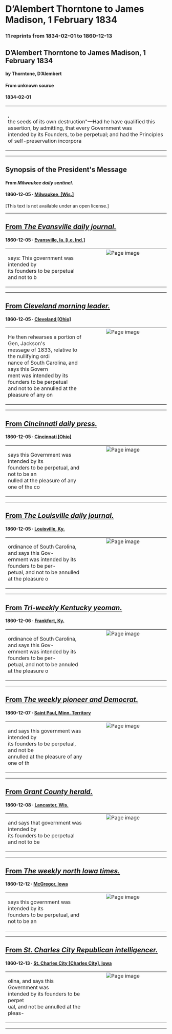 
# D’Alembert Thorntone to James Madison, 1 February 1834

### 11 reprints from 1834-02-01 to 1860-12-13

## D’Alembert Thorntone to James Madison, 1 February 1834

#### by Thorntone, D’Alembert

#### From unknown source

#### 1834-02-01

<table style="width: 100%;"><tr><td style="width: 50%">

,  
the seeds of its own destruction&quot;—Had he have qualified this assertion, by admitting, that every Government was  
intended by its Founders, to be perpetual; and had the Principles of self-preservation incorpora
</td></tr></table>

---

## Synopsis of the President's Message

#### From _Milwaukee daily sentinel._

#### 1860-12-05 &middot; [Milwaukee, [Wis.]](http://dbpedia.org/resource/Milwaukee)

[This text is not available under an open license.]

---

## [From _The Evansville daily journal._](https://www.loc.gov/resource/sn82015672/1860-12-05/ed-1/?sp=1)

#### 1860-12-05 &middot; [Evansville, Ia. [i.e. Ind.]](http://dbpedia.org/resource/Evansville%2C_Indiana)

<table style="width: 100%;"><tr><td style="width: 50%">

  
says: This government was intended by  
its founders to be perpetual and not to b
</td><td style="width: 50%; max-height: 75%; margin: auto; display: block;">
<img alt="Page image" src="https://tile.loc.gov/image-services/iiif/service:ndnp:in:batch_in_irvington_ver01:data:sn82015672:00296021970:1860120501:0025/pct:70.1199200532978,16.29384513567174,12.508327781479014,1.0191925876902714/!600,600/0/default.jpg"/>
</td>
</tr></table>

---

## [From _Cleveland morning leader._](https://www.loc.gov/resource/sn83035143/1860-12-05/ed-1/?sp=4)

#### 1860-12-05 &middot; [Cleveland [Ohio]](http://dbpedia.org/resource/Cleveland)

<table style="width: 100%;"><tr><td style="width: 50%">

  
He then rehearses a portion of Gen, Jackson&#x27;s  
message of 1833, relative to the nullifying ordi­  
nance of South Carolina, and says this Govern­  
ment was intended by its founders to be perpetual  
and not to be annulled at the pleasure of any on
</td><td style="width: 50%; max-height: 75%; margin: auto; display: block;">
<img alt="Page image" src="https://tile.loc.gov/image-services/iiif/service:ndnp:ohi:batch_ohi_desdemona_ver01:data:sn83035143:00280775666:1860120501:0124/pct:15.629955947136564,55.23379383634431,10.977973568281937,1.7268862911795961/!600,600/0/default.jpg"/>
</td>
</tr></table>

---

## [From _Cincinnati daily press._](https://www.loc.gov/resource/sn84028745/1860-12-05/ed-1/?sp=3)

#### 1860-12-05 &middot; [Cincinnati [Ohio]](http://dbpedia.org/resource/Cincinnati)

<table style="width: 100%;"><tr><td style="width: 50%">

  
says this Government was intended by its  
founders to be perpetual, and not to be an­  
nulled at the pleasure of any one of the co
</td><td style="width: 50%; max-height: 75%; margin: auto; display: block;">
<img alt="Page image" src="https://tile.loc.gov/image-services/iiif/service:ndnp:ohi:batch_ohi_guildenstern_ver01:data:sn84028745:00280775332:1860120501:0340/pct:69.19010760808004,63.44628695025234,12.0256749103266,1.2689257390050468/!600,600/0/default.jpg"/>
</td>
</tr></table>

---

## [From _The Louisville daily journal._](https://archive.org/details/xt7dr785m94h/page/n2/mode/1up?view=theater)

#### 1860-12-05 &middot; [Louisville, Ky.](http://dbpedia.org/resource/Louisville%2C_Kentucky)

<table style="width: 100%;"><tr><td style="width: 50%">

  
ordinance of South Carolina, and says this Gov-  
ernment was intended by its founders to be per-  
petual, and not to be annulled at the pleasure o
</td><td style="width: 50%; max-height: 75%; margin: auto; display: block;">
<img alt="Page image" src="https://iiif.archive.org/image/iiif/2/xt7dr785m94h%2Fxt7dr785m94h_jp2.zip%2Fxt7dr785m94h_jp2%2Fxt7dr785m94h_0002.jp2/pct:59.61759631972398,94.08422459893048,8.625646923519264,0.9692513368983957/600,/0/default.jpg"/>
</td>
</tr></table>

---

## [From _Tri-weekly Kentucky yeoman._](https://archive.org/details/xt7kh12v6q9d/page/n2/mode/1up?view=theater)

#### 1860-12-06 &middot; [Frankfort, Ky.](http://dbpedia.org/resource/Frankfort%2C_Kentucky)

<table style="width: 100%;"><tr><td style="width: 50%">

  
ordinance of South Carolina, and says this Gov-  
ernment was intended by its founders to be per-  
petual, and not to be annuled at the pleasure o
</td><td style="width: 50%; max-height: 75%; margin: auto; display: block;">
<img alt="Page image" src="https://iiif.archive.org/image/iiif/2/xt7kh12v6q9d%2Fxt7kh12v6q9d_jp2.zip%2Fxt7kh12v6q9d_jp2%2Fxt7kh12v6q9d_0002.jp2/pct:6.716873600651333,66.92342546443136,13.983309586810503,1.4801389518199668/600,/0/default.jpg"/>
</td>
</tr></table>

---

## [From _The weekly pioneer and Democrat._](https://www.loc.gov/resource/sn83016751/1860-12-07/ed-1/?sp=6)

#### 1860-12-07 &middot; [Saint Paul, Minn. Territory](http://dbpedia.org/resource/Saint_Paul%2C_Minnesota)

<table style="width: 100%;"><tr><td style="width: 50%">

  
and says this government was intended by  
its founders to be perpetual, and not be  
annulled at the pleasure of any one of th
</td><td style="width: 50%; max-height: 75%; margin: auto; display: block;">
<img alt="Page image" src="https://tile.loc.gov/image-services/iiif/service:ndnp:mnhi:batch_mnhi_foxtrot_ver01:data:sn83016751:00383347282:1860120701:0581/pct:47.28272142708982,25.784895658341732,12.668533499274009,1.5903236644641057/!600,600/0/default.jpg"/>
</td>
</tr></table>

---

## [From _Grant County herald._](https://www.loc.gov/resource/sn85033133/1860-12-08/ed-1/?sp=2)

#### 1860-12-08 &middot; [Lancaster, Wis.](http://dbpedia.org/resource/Lancaster%2C_Wisconsin)

<table style="width: 100%;"><tr><td style="width: 50%">

  
and says that government was intended by  
its founders to be perpetual and not to be 
</td><td style="width: 50%; max-height: 75%; margin: auto; display: block;">
<img alt="Page image" src="https://tile.loc.gov/image-services/iiif/service:ndnp:whi:batch_whi_idlewild_ver01:data:sn85033133:0051415935A:1860120801:0158/pct:32.034192987539846,89.87802268350096,13.145948034386167,1.2126399885869177/!600,600/0/default.jpg"/>
</td>
</tr></table>

---

## [From _The weekly north Iowa times._](https://www.loc.gov/resource/sn84027238/1860-12-12/ed-1/?sp=1)

#### 1860-12-12 &middot; [McGregor, Iowa](http://dbpedia.org/resource/McGregor%2C_Iowa)

<table style="width: 100%;"><tr><td style="width: 50%">

  
says this government was intended by its  
founders to be perpetual, and not to be an
</td><td style="width: 50%; max-height: 75%; margin: auto; display: block;">
<img alt="Page image" src="https://tile.loc.gov/image-services/iiif/service:ndnp:iahi:batch_iahi_charizard_ver01:data:sn84027238:0027952942A:1860121201:0896/pct:61.06323633487365,82.43324633607709,10.865492693892843,0.936893528742555/!600,600/0/default.jpg"/>
</td>
</tr></table>

---

## [From _St. Charles City Republican intelligencer._](https://www.loc.gov/resource/sn82014141/1860-12-13/ed-1/?sp=2)

#### 1860-12-13 &middot; [St. Charles City [Charles City], Iowa](http://dbpedia.org/resource/Charles_City%2C_Iowa)

<table style="width: 100%;"><tr><td style="width: 50%">

  
olina, and says this Government was  
intended by its founders to be perpet­  
ual, and not be annulled at the pleas-
</td><td style="width: 50%; max-height: 75%; margin: auto; display: block;">
<img alt="Page image" src="https://tile.loc.gov/image-services/iiif/service:ndnp:iahi:batch_iahi_charizard_ver01:data:sn82014141:00279529455:1860121301:0833/pct:36.261708770933865,49.25522883383499,10.043523512158199,1.389210465385506/!600,600/0/default.jpg"/>
</td>
</tr></table>

---


